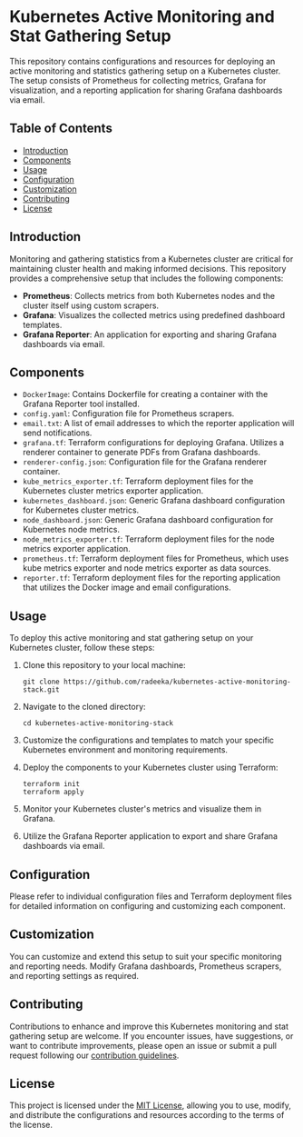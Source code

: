 # Kubernetes Active Monitoring and Stat Gathering Setup

This repository contains configurations and resources for deploying an active monitoring and statistics gathering setup on a Kubernetes cluster. The setup consists of Prometheus for collecting metrics, Grafana for visualization, and a reporting application for sharing Grafana dashboards via email.

## Table of Contents

- [Introduction](#introduction)
- [Components](#components)
- [Usage](#usage)
- [Configuration](#configuration)
- [Customization](#customization)
- [Contributing](#contributing)
- [License](#license)

## Introduction

Monitoring and gathering statistics from a Kubernetes cluster are critical for maintaining cluster health and making informed decisions. This repository provides a comprehensive setup that includes the following components:

- **Prometheus**: Collects metrics from both Kubernetes nodes and the cluster itself using custom scrapers.
- **Grafana**: Visualizes the collected metrics using predefined dashboard templates.
- **Grafana Reporter**: An application for exporting and sharing Grafana dashboards via email.

## Components

- `DockerImage`: Contains Dockerfile for creating a container with the Grafana Reporter tool installed.
- `config.yaml`: Configuration file for Prometheus scrapers.
- `email.txt`: A list of email addresses to which the reporter application will send notifications.
- `grafana.tf`: Terraform configurations for deploying Grafana. Utilizes a renderer container to generate PDFs from Grafana dashboards.
- `renderer-config.json`: Configuration file for the Grafana renderer container.
- `kube_metrics_exporter.tf`: Terraform deployment files for the Kubernetes cluster metrics exporter application.
- `kubernetes_dashboard.json`: Generic Grafana dashboard configuration for Kubernetes cluster metrics.
- `node_dashboard.json`: Generic Grafana dashboard configuration for Kubernetes node metrics.
- `node_metrics_exporter.tf`: Terraform deployment files for the node metrics exporter application.
- `prometheus.tf`: Terraform deployment files for Prometheus, which uses kube metrics exporter and node metrics exporter as data sources.
- `reporter.tf`: Terraform deployment files for the reporting application that utilizes the Docker image and email configurations.

## Usage

To deploy this active monitoring and stat gathering setup on your Kubernetes cluster, follow these steps:

1. Clone this repository to your local machine:
   ```shell
   git clone https://github.com/radeeka/kubernetes-active-monitoring-stack.git
   ```

2. Navigate to the cloned directory:
   ```shell
   cd kubernetes-active-monitoring-stack
   ```

3. Customize the configurations and templates to match your specific Kubernetes environment and monitoring requirements.

4. Deploy the components to your Kubernetes cluster using Terraform:
   ```shell
   terraform init
   terraform apply
   ```

5. Monitor your Kubernetes cluster's metrics and visualize them in Grafana.

6. Utilize the Grafana Reporter application to export and share Grafana dashboards via email.

## Configuration

Please refer to individual configuration files and Terraform deployment files for detailed information on configuring and customizing each component.

## Customization

You can customize and extend this setup to suit your specific monitoring and reporting needs. Modify Grafana dashboards, Prometheus scrapers, and reporting settings as required.

## Contributing

Contributions to enhance and improve this Kubernetes monitoring and stat gathering setup are welcome. If you encounter issues, have suggestions, or want to contribute improvements, please open an issue or submit a pull request following our [contribution guidelines](CONTRIBUTING.md).

## License

This project is licensed under the [MIT License](LICENSE), allowing you to use, modify, and distribute the configurations and resources according to the terms of the license.
